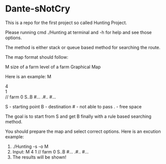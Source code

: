 # Dante-sNotCry

This is a repo for the first project so called Hunting Project.

Please running cmd ./Hunting at terminal and -h for help and see those options.

The method is either stack or queue based method for searching the route.

The map format should follow:

M
size of a farm
level of a farm
Graphical Map

Here is an example:
M


4 <br />
1 <br />
// farm 0
S..B 
#... 
.#.. 
#... 

S - starting point
B - destination
\# - not able to pass
. - free space

The goal is to start from S and get B finally with a rule based searching method.

You should prepare the map and select correct options. Here is an excution example:
1. ./Hunting -s -o M
2. Input:
    M
    4
    1
    // farm 0
    S..B 
    #... 
    .#.. 
    #...
3. The results will be shown!
